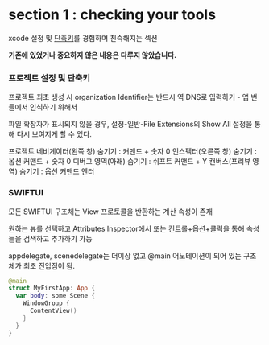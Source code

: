 # section 1 : checking your tools

xcode 설정 및 [단축키](./assets/XcodeCheatsheet.pdf)를 경험하며 친숙해지는 섹션

**기존에 있었거나 중요하지 않은 내용은 다루지 않았습니다.**

### 프로젝트 설정 및 단축키

프로젝트 최초 생성 시 organization Identifier는 반드시 역 DNS로 입력하기 - 앱 번들에서 인식하기 위해서

파일 확장자가 표시되지 않을 경우, 설정-일반-File Extensions의 Show All 설정을 통해 다시 보여지게 할 수 있다.

프로젝트 네비게이터(왼쪽 창) 숨기기 : 커맨드 + 숫자 0
인스펙터(오른쪽 창) 숨기기 : 옵션 커맨드 + 숫자 0
디버그 영역(아래) 숨기기 : 쉬프트 커맨드 + Y
캔버스(프리뷰 영역) 숨기기 : 옵션 커맨드 엔터

### SWIFTUI

모든 SWIFTUI 구조체는 View 프로토콜을 반환하는 계산 속성이 존재

원하는 뷰를 선택하고 Attributes Inspector에서 또는 컨트롤+옵션+클릭을 통해 속성들을 검색하고 추가하기 가능

appdelegate, scenedelegate는 더이상 없고 @main 어노테이션이 되어 있는 구조체가 최초 진입점이 됨.
```swift
@main
struct MyFirstApp: App {
  var body: some Scene {
    WindowGroup {
      ContentView()
    }
  }
}
```